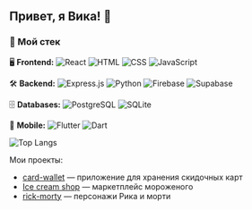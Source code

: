 ## Привет, я Вика! 👋   

### 🚀 Мой стек  

🖥 **Frontend:** ![React](https://img.shields.io/badge/React-61DAFB?style=flat&logo=react&logoColor=white) ![HTML](https://img.shields.io/badge/HTML5-E34F26?style=flat&logo=html5&logoColor=white) ![CSS](https://img.shields.io/badge/CSS3-1572B6?style=flat&logo=css3&logoColor=white) ![JavaScript](https://img.shields.io/badge/JavaScript-F7DF1E?style=flat&logo=javascript&logoColor=black)

🛠 **Backend:** ![Express.js](https://img.shields.io/badge/Express.js-000000?style=flat&logo=express&logoColor=white) ![Python](https://img.shields.io/badge/Python-3776AB?style=flat&logo=python&logoColor=white) ![Firebase](https://img.shields.io/badge/Firebase-FFCA28?style=flat&logo=firebase&logoColor=black) ![Supabase](https://img.shields.io/badge/Supabase-3ECF8E?style=flat&logo=supabase&logoColor=white)  

🗄 **Databases:** ![PostgreSQL](https://img.shields.io/badge/PostgreSQL-316192?style=flat&logo=postgresql&logoColor=white) ![SQLite](https://img.shields.io/badge/SQLite-07405E?style=flat&logo=sqlite&logoColor=white)

📱 **Mobile:** ![Flutter](https://img.shields.io/badge/Flutter-02569B?style=flat&logo=flutter&logoColor=white) ![Dart](https://img.shields.io/badge/Dart-0175C2?style=flat&logo=dart&logoColor=white)



![Top Langs](https://github-readme-stats.vercel.app/api/top-langs/?username=stakiv&layout=compact&theme=dracula)


Мои проекты:
- [card-wallet](https://github.com/stakiv/card-wallet) — приложение для хранения скидочных карт
- [Ice cream shop](https://github.com/stakiv/pks) — маркетплейс мороженого
- [rick-morty](https://github.com/stakiv/rick-morty) — персонажи Рика и морти


